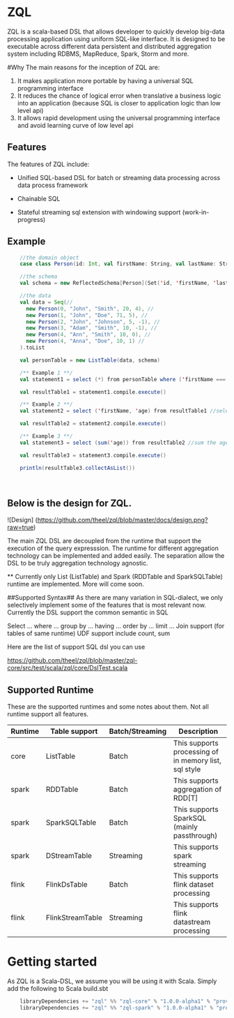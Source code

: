# ZQL

ZQL is a scala-based DSL that allows developer to quickly develop big-data processing application using uniform SQL-like interface. 
It is designed to be executable across different data persistent and distributed aggregation system including RDBMS, MapReduce, Spark, Storm and more. 

#Why
The main reasons for the inception of ZQL are:

1. It makes application more portable by having a universal SQL programming interface 
2. It reduces the chance of logical error when translative a business logic into an application (because SQL is closer to application logic than low level api)
3. It allows rapid development using the universal programming interface and avoid learning curve of low level api


## Features
The features of ZQL include:

-   Unified SQL-based DSL for batch or streaming data processing across data process framework

-   Chainable SQL

-   Stateful streaming sql extension with windowing support (work-in-progress)

## Example

```scala
    //the domain object
    case class Person(id: Int, val firstName: String, val lastName: String, age: Int, spouseId: Int)

    //the schema
    val schema = new ReflectedSchema[Person](Set('id, 'firstName, 'lastName, 'age))

    //the data
    val data = Seq(//
      new Person(0, "John", "Smith", 20, 4), //
      new Person(1, "John", "Doe", 71, 5), //
      new Person(2, "John", "Johnson", 5, -1), //
      new Person(3, "Adam", "Smith", 10, -1), //
      new Person(4, "Ann", "Smith", 10, 0), //
      new Person(4, "Anna", "Doe", 10, 1) //
    ).toList

    val personTable = new ListTable(data, schema)

    /** Example 1 **/
    val statement1 = select (*) from personTable where ('firstName === "John") limit (5) //pick first 5 johns

    val resultTable1 = statement1.compile.execute()

    /** Example 2 **/
    val statement2 = select ('firstName, 'age) from resultTable1 //select the firstname, age column

    val resultTable2 = statement2.compile.execute()

    /** Example 3 **/
    val statement3 = select (sum('age)) from resultTable2 //sum the age

    val resultTable3 = statement3.compile.execute()

    println(resultTable3.collectAsList())
```
 


## Below is the design for ZQL.
![Design]
(https://github.com/theel/zql/blob/master/docs/design.png?raw=true)

The main ZQL DSL are decoupled from the runtime that support the execution of the query expresssion. The runtime for different aggregation technology can be implemented and added easily. The separation allow the DSL to be truly aggregation technology agnostic.

** Currently only List (ListTable) and Spark (RDDTable and SparkSQLTable) runtime are implemented. More will come soon.

##Supported Syntax##
As there are many variation in SQL-dialect, we only selectively implement some of the features that is most relevant now. 
Currently the DSL support the common semantic in SQL

Select ... where ... group by ... having ... order by ... limit ...
Join support (for tables of same runtime)
UDF support include count, sum

Here are the list of support SQL dsl you can use

<https://github.com/theel/zql/blob/master/zql-core/src/test/scala/zql/core/DslTest.scala>



## Supported Runtime ##

These are the supported runtimes and some notes about them. Not all runtime support all features. 

Runtime       | Table support   | Batch/Streaming |Description        
------------- | ----------------|-----------------|-----------
core          | ListTable       | Batch           |This supports processing of in memory list, sql style
spark         | RDDTable        | Batch           |This supports aggregation of RDD[T]
spark         | SparkSQLTable   | Batch           |This supports SparkSQL (mainly passthrough)
spark         | DStreamTable    | Streaming       |This supports spark streaming
flink         | FlinkDsTable    | Batch           |This supports flink dataset processing
flink         | FlinkStreamTable| Streaming       |This supports flink datastream processing
              
                            

# Getting started

As ZQL is a Scala-DSL, we assume you will be using it with Scala. Simply add the following to Scala build.sbt

```scala
	libraryDependencies += "zql" %% "zql-core" % "1.0.0-alpha1" % "provided",
	libraryDependencies += "zql" %% "zql-spark" % "1.0.0-alpha1" % "provided", //for spark runtime
```



